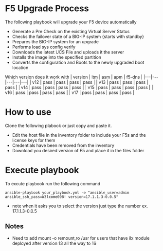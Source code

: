 # F5 Upgrade Process

The following playbook will upgrade your F5 device automatically 

* Generate a Pre Check on the existing Virtual Server Status
* Checks the failover state of a BIG-IP system {starts with standby}
* Prepares the BIG-IP system for an upgrade
* Performs load sys config verify
* Downloads the latest UCS File and uploads it the server
* Installs the image into the specified partition
* Converts the configuration and Boots to the newly upgraded boot location

Which version does it work with 
| version | ltm | asm | apm | f5-dns |
|---|---|---|---|---|
| v12 | pass | pass | pass | pass |
| v13 | pass | pass | pass | pass |
| v14 | pass | pass | pass | pass |
| v15 | pass | pass | pass | pass |
| v16 | pass | pass | pass | pass |
| v17 | pass | pass | pass | pass |


# How to use
Clone the following plabook or just copy and paste it.
* Edit the host file in the inventory folder to include your F5s and the license keys for them
* Credentials have been removed from the inventory
* Download you desired version of F5 and place it in the files folder

# Execute playbook 

To excute playbook run the following command 
```
ansible-playbook your_playbook.yml -e "ansible_user=admin ansible_ssh_pass=W3lcome098! version=17.1.1.3-0.0.5"
```
* note when it asks you to select the version just type the number ex. 17.1.1.3-0.0.5


## Notes
* Need to add mount -o remount,ro /usr for users that have ilx module deployed after version 13 all the way to 16

